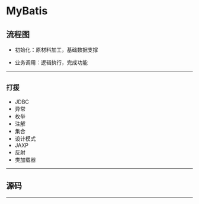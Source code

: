 #   MyBatis

##  流程图

-   初始化：原材料加工，基础数据支撑

-   业务调用：逻辑执行，完成功能

----

##  `打援`

-   JDBC
-   异常
-   枚举
-   注解
-   集合
-   设计模式
-   JAXP
-   反射
-   类加载器

----

##  源码


----
